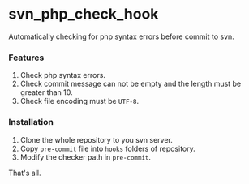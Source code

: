 # svn_php_check_hook

Automatically checking for php syntax errors before commit to svn.

### Features

1. Check php syntax errors.
1. Check commit message can not be empty and the length must be greater than 10.
1. Check file encoding must be `UTF-8`.

### Installation 

1. Clone the whole repository to  you svn server.
1. Copy `pre-commit` file into `hooks` folders of repository.
1. Modify the checker path in `pre-commit`.

That's all.

